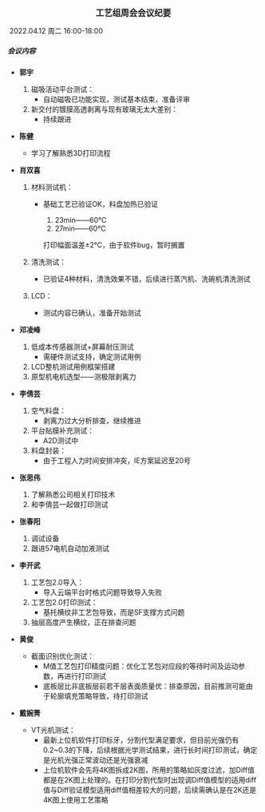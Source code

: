 <center><big><b>工艺组周会会议纪要</b></big></center>                                                                                                                           

​                                                                                                                           2022.04.12 周二 16:00-18:00

##### 会议内容

- **郭宇**
  1. 磁吸活动平台测试：
     - 自动磁吸已功能实现，测试基本结束，准备评审
  2. 新交付的镀膜高透剥离与现有玻璃无太大差别：
     - 持续跟进

- **陈健**

  - 学习了解熟悉3D打印流程

- **肖双喜**

  1. 材料测试机：

     - 基础工艺已验证OK，料盘加热已验证

       1. 23min——60℃
       2. 27min——60℃

       打印幅面温差±2℃，由于软件bug，暂时搁置

  2. 清洗测试：

     - 已验证4种材料，清洗效果不错，后续进行蒸汽机、洗碗机清洗测试

  3. LCD：

     - 测试内容已确认，准备开始测试

- **邓凌峰**

  1. 低成本传感器测试+屏幕耐压测试
     - 需硬件测试支持，确定测试用例
  2. LCD整机测试用例框架搭建
  3. 原型机电机选型——测极限剥离力

- **李倩芸**

  1. 空气料盘：
     - 剥离力过大分析排查，继续推进
  2. 平台贴膜补充测试：
     - A2D测试中
  3. 料盘封装：
     - 由于工程人力时间安排冲突，IE方案延迟至20号

- **张思伟**

  1. 了解熟悉公司相关打印技术
  2. 和李倩芸一起做打印测试

- **张春阳**

  1. 调试设备
  2. 跟进57电机自动加液测试

- **李开武**

  1. 工艺包2.0导入：
     - 导入云端平台时格式问题导致导入失败
  2. 工艺包2.0打印测试：
     - 基托横纹非工艺包导致，而是SF支撑方式问题
  3. 抽层高度产生横纹，正在排查问题

- **黄俊**

  - 截面识别优化测试：
    - M值工艺包打印精度问题：优化工艺包对应段的等待时间及运动参数，再进行打印测试
    - 底板层比非底板层前若干层表面质量优：排查原因，目前推测可能由于轮廓填充策略导致，待打印测试

- **戴婉菁**

  - VT光机测试：
    - 最新上位机软件打印标牙，分割代型满足要求，但目前光强仍有0.2~0.3的下降，后续根据光学测试结果，进行长时间打印测试，确定是光机光强正常波动还是光强衰减
    - 上位机软件会先将4K图拆成2K图，所用的策略如灰度过滤，加Diff值都是在2K图上处理的。在打印分割代型时出现调Diff值模型的适用diff值与Diff验证模型适用diff值相差较大的问题，后续需确认是在2K还是4K图上使用工艺策略



